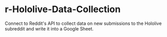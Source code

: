 # r-Hololive-Data-Collection
Connect to Reddit's API to collect data on new submissions to the Hololive subreddit and write it into a Google Sheet.
